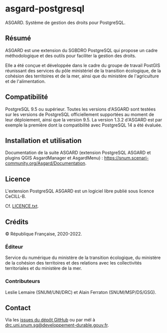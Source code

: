 # asgard-postgresql
ASGARD. Système de gestion des droits pour PostgreSQL.

## Résumé

ASGARD est une extension du SGBDRO PostgreSQL qui propose un cadre méthodologique et des outils pour faciliter la gestion des droits.

Elle a été conçue et développée dans le cadre du groupe de travail PostGIS réunissant des services du pôle ministériel de la transition écologique, de la cohésion des territoires et de la mer, ainsi que du ministère de l'agriculture et de l'alimentation.

## Compatibilité

PostgreSQL 9.5 ou supérieur. Toutes les versions d'ASGARD sont testées sur les versions de PostgreSQL officiellement supportées au moment de leur déploiement, ainsi que la version 9.5. La version 1.3.2 d'ASGARD est par exemple la première dont la compatibilité avec PostgreSQL 14 a été évaluée.

## Installation et utilisation

Documentation de la suite ASGARD (extension PostgreSQL ASGARD et plugins QGIS AsgardManager et AsgardMenu) : https://snum.scenari-community.org/Asgard/Documentation.

## Licence

L'extension PostgreSQL ASGARD est un logiciel libre publié sous licence CeCILL-B.

Cf. [LICENCE.txt](https://github.com/MTES-MCT/asgard-postgresql/blob/master/LICENCE.txt).

## Crédits

© République Française, 2020-2022.

### Éditeur

Service du numérique du ministère de la transition écologique, du ministère de la cohésion des territoires et des relations avec les collectivités territoriales et du ministère de la mer.

### Contributeurs

Leslie Lemaire (SNUM/UNI/DRC) et Alain Ferraton (SNUM/MSP/DS/GSG).

## Contact

Via les [issues du dépôt GitHub](https://github.com/MTES-MCT/asgard-postgresql/issues) ou par mél à drc.uni.snum.sg@developpement-durable.gouv.fr.

